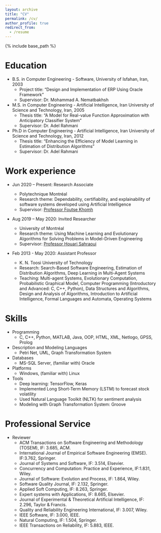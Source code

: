 ```yaml
---
layout: archive
title: "CV"
permalink: /cv/
author_profile: true
redirect_from:
  - /resume
---
```


{% include base_path %}

Education
======
* B.S. in Computer Engineering - Software, University of Isfahan, Iran, 2003
  * Project title: “Design and Implementation of ERP Using Oracle Framework”
  * Supervisor: Dr. Mohammad A. Nematbakhsh
* M.S. in Computer Engineering - Artificial Intelligence, Iran University of Science and Technology, Iran, 2005
  * Thesis title: “A Model for Real-value Function Approximation with Anticipatory Classifier System”
  * Supervisor: Dr. Adel Rahmani
* Ph.D in Computer Engineering - Artificial Intelligence, Iran University of Science and Technology, Iran, 2012
  * Thesis title: “Enhancing the Efficiency of Model Learning in Estimation of Distribution Algorithms”
  * Supervisor: Dr. Adel Rahmani

Work experience
======
* Jun 2020 – Present: Research Associate
  * Polytechnique Montréal
  * Research theme: Dependability, certifiability, and explainability of software systems developed using Artificial Intelligence
  * Supervisor: [Professor Foutse Khomh](http://khomh.net/)

* Aug 2019 – May 2020: Invited Researcher
  * University of Montréal
  * Research theme: Using Machine Learning and Evolutionary Algorithms for Solving Problems in Model-Driven Engineering
  * Supervisor: [Professor Houari Sahraoui](http://www.iro.umontreal.ca/~sahraouh/index_eng.html)

* Feb 2013 - May 2020: Assistant Professor
  * K. N. Toosi University of Technology
  * Research: Search-Based Software Engineering, Estimation of Distribution Algorithms, Deep Learning in Multi-Agent Systems
  * Teaching: Multi-agent Systems, Evolutionary Computation, Probabilistic Graphical Model, Computer Programming (Introductory and Advanced: C, C++, Python), Data Structures and Algorithms, Design and Analysis of Algorithms, Introduction to Artificial Intelligence, Formal Languages and Automata, Operating Systems
  
Skills
======
* Programming
  * C, C++, Python, MATLAB, Java, OOP, HTML, XML, Netlogo, GPSS, Prolog
* Description and Modeling Languages
  * Petri Net, UML, Graph Transformation System
* Databases
  * MS-SQL Server, (familiar with) Oracle
* Platforms
  * Windows, (familiar with) Linux
* Tools
  * Deep learning: TensorFlow, Keras
  * Implemented Long Short-Term Memory (LSTM) to forecast stock volatility
  * Used Natural Language Toolkit (NLTK) for sentiment analysis
  * Modeling with Graph Transformation System: Groove

Professional Service
======
* Reviewer
  * ACM Transactions on Software Engineering and Methodology (TOSEM), IF: 3.685, ACM.
  * International Journal of Empirical Software Engineering (EMSE). IF:3.762, Springer.
  * Journal of Systems and Software, IF: 3.514, Elsevier.
  * Concurrency and Computation: Practice and Experience, IF:1.831, Wiley.
  * Journal of Software: Evolution and Process, IF: 1.864, Wiley.
  * Software Quality Journal, IF: 2.132, Springer.
  * Applied Soft Computing, IF: 8.263, Springer.
  * Expert systems with Applications, IF: 8.665, Elsevier.
  * Journal of Experimental & Theoretical Artificial Intelligence, IF: 2.296, Taylor & Francis.
  * Quality and Reliability Engineering International, IF: 3.007, Wiley.
  * IEEE Software, IF: 3.000, IEEE.
  * Natural Computing, IF: 1.504, Springer.
  * IEEE Transactions on Reliability, IF: 5.883, IEEE.
